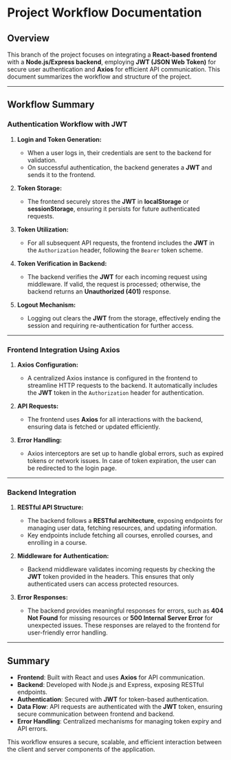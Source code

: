 # Project Workflow Documentation

## Overview

This branch of the project focuses on integrating a **React-based frontend** with a **Node.js/Express backend**, employing **JWT (JSON Web Token)** for secure user authentication and **Axios** for efficient API communication. This document summarizes the workflow and structure of the project.

---

## Workflow Summary

### **Authentication Workflow with JWT**

1. **Login and Token Generation:**
   - When a user logs in, their credentials are sent to the backend for validation.
   - On successful authentication, the backend generates a **JWT** and sends it to the frontend.

2. **Token Storage:**
   - The frontend securely stores the **JWT** in **localStorage** or **sessionStorage**, ensuring it persists for future authenticated requests.

3. **Token Utilization:**
   - For all subsequent API requests, the frontend includes the **JWT** in the `Authorization` header, following the `Bearer` token scheme.

4. **Token Verification in Backend:**
   - The backend verifies the **JWT** for each incoming request using middleware. If valid, the request is processed; otherwise, the backend returns an **Unauthorized (401)** response.

5. **Logout Mechanism:**
   - Logging out clears the **JWT** from the storage, effectively ending the session and requiring re-authentication for further access.

---

### **Frontend Integration Using Axios**

1. **Axios Configuration:**
   - A centralized Axios instance is configured in the frontend to streamline HTTP requests to the backend. It automatically includes the **JWT** token in the `Authorization` header for authentication.

2. **API Requests:**
   - The frontend uses **Axios** for all interactions with the backend, ensuring data is fetched or updated efficiently.

3. **Error Handling:**
   - Axios interceptors are set up to handle global errors, such as expired tokens or network issues. In case of token expiration, the user can be redirected to the login page.

---

### **Backend Integration**

1. **RESTful API Structure:**
   - The backend follows a **RESTful architecture**, exposing endpoints for managing user data, fetching resources, and updating information.
   - Key endpoints include fetching all courses, enrolled courses, and enrolling in a course.

2. **Middleware for Authentication:**
   - Backend middleware validates incoming requests by checking the **JWT** token provided in the headers. This ensures that only authenticated users can access protected resources.

3. **Error Responses:**
   - The backend provides meaningful responses for errors, such as **404 Not Found** for missing resources or **500 Internal Server Error** for unexpected issues. These responses are relayed to the frontend for user-friendly error handling.

---

## Summary

- **Frontend**: Built with React and uses **Axios** for API communication.
- **Backend**: Developed with Node.js and Express, exposing RESTful endpoints.
- **Authentication**: Secured with **JWT** for token-based authentication.
- **Data Flow**: API requests are authenticated with the **JWT** token, ensuring secure communication between frontend and backend.
- **Error Handling**: Centralized mechanisms for managing token expiry and API errors.

This workflow ensures a secure, scalable, and efficient interaction between the client and server components of the application.